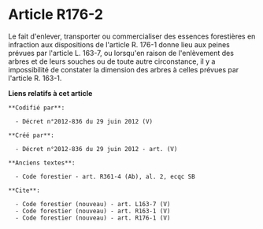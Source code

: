 # Article R176-2

Le fait d'enlever, transporter ou commercialiser des essences forestières en infraction aux dispositions de l'article R.
176-1 donne lieu aux peines prévues par l'article L. 163-7, ou lorsqu'en raison de l'enlèvement des arbres et de leurs
souches ou de toute autre circonstance, il y a impossibilité de constater la dimension des arbres à celles prévues par
l'article R. 163-1.

**Liens relatifs à cet article**

	**Codifié par**:

	  - Décret n°2012-836 du 29 juin 2012 (V)

	**Créé par**:

	  - Décret n°2012-836 du 29 juin 2012 - art. (V)

	**Anciens textes**:

	  - Code forestier - art. R361-4 (Ab), al. 2, ecqc SB

	**Cite**:

	  - Code forestier (nouveau) - art. L163-7 (V)
	  - Code forestier (nouveau) - art. R163-1 (V)
	  - Code forestier (nouveau) - art. R176-1 (V)
